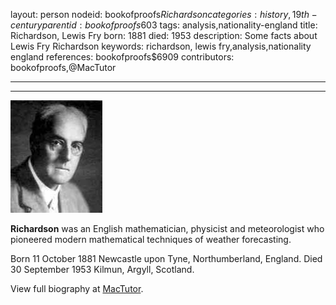 layout: person
nodeid: bookofproofs$Richardson
categories: history,19th-century
parentid: bookofproofs$603
tags: analysis,nationality-england
title: Richardson, Lewis Fry
born: 1881
died: 1953
description: Some facts about Lewis Fry Richardson
keywords: richardson, lewis fry,analysis,nationality england
references: bookofproofs$6909
contributors: bookofproofs,@MacTutor

---


---

![Richardson.jpg](https://github.com/bookofproofs/bookofproofs.github.io/blob/main/_sources/_assets/images/portraits/Richardson.jpg?raw=true)

**Richardson** was an English mathematician, physicist and meteorologist who pioneered modern mathematical techniques of weather forecasting.

Born 11 October 1881 Newcastle upon Tyne, Northumberland, England. Died 30 September 1953 Kilmun, Argyll, Scotland.


View full biography at [MacTutor](https://mathshistory.st-andrews.ac.uk/Biographies/Richardson/).